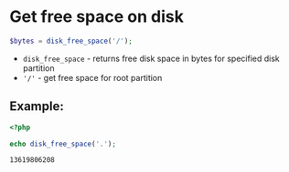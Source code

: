 # Get free space on disk

```php
$bytes = disk_free_space('/');
```

- `disk_free_space` - returns free disk space in bytes for specified disk partition
- `'/'` - get free space for root partition

## Example: 
```php
<?php

echo disk_free_space('.');
```
```
13619806208
```

